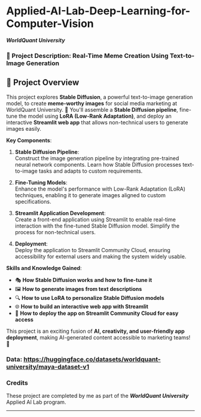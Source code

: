# Applied-AI-Lab-Deep-Learning-for-Computer-Vision
***WorldQuant University***

### 🎨 Project Description: Real-Time Meme Creation Using Text-to-Image Generation 

## 🌟 Project Overview

This project explores **Stable Diffusion**, a powerful text-to-image generation model, to create **meme-worthy images** for social media marketing at WorldQuant University. 🚀 You'll assemble a **Stable Diffusion pipeline**, fine-tune the model using **LoRA (Low-Rank Adaptation)**, and deploy an interactive **Streamlit web app** that allows non-technical users to generate images easily.

**Key Components**:

1. **Stable Diffusion Pipeline**:  
   Construct the image generation pipeline by integrating pre-trained neural network components. Learn how Stable Diffusion processes text-to-image tasks and adapts to custom requirements.

2. **Fine-Tuning Models**:  
   Enhance the model's performance with Low-Rank Adaptation (LoRA) techniques, enabling it to generate images aligned to custom specifications.

3. **Streamlit Application Development**:  
   Create a front-end application using Streamlit to enable real-time interaction with the fine-tuned Stable Diffusion model. Simplify the process for non-technical users.

4. **Deployment**:  
   Deploy the application to Streamlit Community Cloud, ensuring accessibility for external users and making the system widely usable.

**Skills and Knowledge Gained**:

- 🎭 **How Stable Diffusion works and how to fine-tune it**  
- 🖼️ **How to generate images from text descriptions**  
- 🔍 **How to use LoRA to personalize Stable Diffusion models**  
- 🌐 **How to build an interactive web app with Streamlit**  
- 🚀 **How to deploy the app on Streamlit Community Cloud for easy access**  

This project is an exciting fusion of **AI, creativity, and user-friendly app deployment**, making AI-generated content accessible to marketing teams! 🎉

### Data: https://huggingface.co/datasets/worldquant-university/maya-dataset-v1 

### Credits
These project are completed by me as part of the ***WorldQuant University*** Applied AI Lab program.

---  

